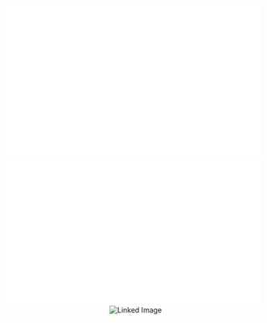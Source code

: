 <div>
    <img src="https://raw.githubusercontent.com/AndreiMoraru123/github-stats/master/generated/overview.svg#gh-dark-mode-only" alt="Overview Stats">
    <img src="https://raw.githubusercontent.com/AndreiMoraru123/github-stats/master/generated/languages.svg#gh-dark-mode-only" alt="Languages Stats">
    <a href="https://arewemodulesyet.org/">
        <img style="float: right; margin-left: 10px;" src="https://github.com/user-attachments/assets/195468b2-ef84-4b21-ac26-458d4ebf58a7" width="300" alt="Linked Image">
    </a>
</div>
